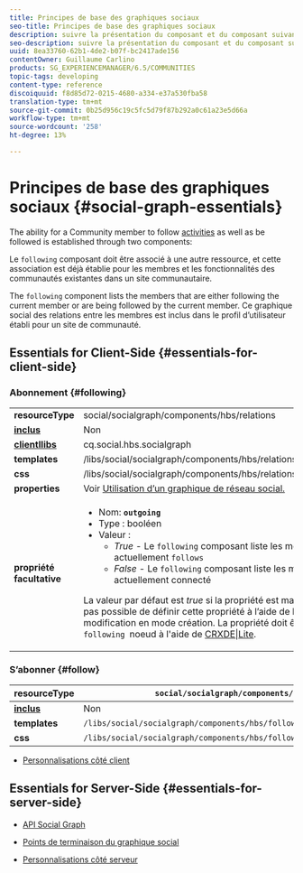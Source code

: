 ```yaml
---
title: Principes de base des graphiques sociaux
seo-title: Principes de base des graphiques sociaux
description: suivre la présentation du composant et du composant suivant
seo-description: suivre la présentation du composant et du composant suivant
uuid: 8ea33760-62b1-4de2-b07f-bc2417ade156
contentOwner: Guillaume Carlino
products: SG_EXPERIENCEMANAGER/6.5/COMMUNITIES
topic-tags: developing
content-type: reference
discoiquuid: f8d85d72-0215-4680-a334-e37a530fba58
translation-type: tm+mt
source-git-commit: 0b25d956c19c5fc5d79f87b292a0c61a23e5d66a
workflow-type: tm+mt
source-wordcount: '258'
ht-degree: 13%

---
```



# Principes de base des graphiques sociaux  {#social-graph-essentials}

The ability for a Community member to follow [activities](essentials-activities.md) as well as be followed is established through two components:

Le `following` composant doit être associé à une autre ressource, et cette association est déjà établie pour les membres et les fonctionnalités des communautés existantes dans un site [](overview.md#communitiessites)communautaire.

The `following` component lists the members that are either following the current member or are being followed by the current member. Ce graphique social des relations entre les membres est inclus dans le profil d’utilisateur établi pour un site de communauté.

## Essentials for Client-Side {#essentials-for-client-side}

### Abonnement {#following}

<table>
 <tbody>
  <tr>
   <td> <strong>resourceType</strong></td>
   <td>social/socialgraph/components/hbs/relations</td>
  </tr>
  <tr>
   <td> <a href="scf.md#add-or-include-a-communities-component"><strong>inclus</strong></a></td>
   <td>Non</td>
  </tr>
  <tr>
   <td> <a href="clientlibs.md"><strong>clientllibs</strong></a></td>
   <td>cq.social.hbs.socialgraph</td>
  </tr>
  <tr>
   <td> <strong>templates</strong></td>
   <td> /libs/social/socialgraph/components/hbs/relationships/relationships.hbs</td>
  </tr>
  <tr>
   <td> <strong>css</strong></td>
   <td> /libs/social/socialgraph/components/hbs/relationships/clientlibs/relationships.css</td>
  </tr>
  <tr>
   <td><strong> properties</strong></td>
   <td>Voir <a href="socialgraph.md">Utilisation d’un graphique de réseau social.</a></td>
  </tr>
  <tr>
   <td><strong> propriété facultative<br /></strong></td>
   <td>
    <ul>
     <li>Nom: <strong><code>outgoing</code></strong></li>
     <li>Type : booléen</li>
     <li>Valeur : <br />
      <ul>
       <li><i>True </i>- Le <code>following</code> composant liste les membres qui ont signé le membre actuellement <code>follows</code></li>
       <li><i>False </i>- Le <code>following</code> composant liste les membres qui <code>follow </code>le membre actuellement connecté</li>
      </ul> </li>
    </ul> <p>La valeur par défaut est <i>true</i> si la propriété est manquante. Actuellement, il n’est pas possible de définir cette propriété à l’aide de la boîte de dialogue de modification en mode création. La propriété doit être ajoutée à une instance du <code>following </code>noeud à l'aide de <a href="../../help/sites-developing/developing-with-crxde-lite.md">CRXDE|Lite</a>.</p> </td>
  </tr>
 </tbody>
</table>

### S’abonner {#follow}

| **resourceType** | `social/socialgraph/components/hbs/following` |
|---|---|
| [**inclus**](scf.md#add-or-include-a-communities-component) | Non |
| **templates** | `/libs/social/socialgraph/components/hbs/following/following.hbs` |
| **css** | `/libs/social/socialgraph/components/hbs/following/clientlibs/following.css` |

* [Personnalisations côté client](client-customize.md)

## Essentials for Server-Side {#essentials-for-server-side}

* [API Social Graph](https://helpx.adobe.com/experience-manager/6-5/sites/developing/using/reference-materials/javadoc/com/adobe/cq/social/graph/client/api/package-frame.html)

* [Points de terminaison du graphique social](https://helpx.adobe.com/experience-manager/6-5/sites/developing/using/reference-materials/javadoc/com/adobe/cq/social/graph/client/endpoint/package-frame.html)

* [Personnalisations côté serveur](server-customize.md)

